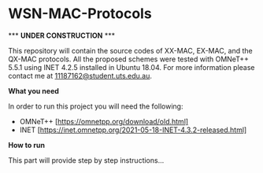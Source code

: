 # WSN-MAC-Protocols

*** **UNDER CONSTRUCTION** ***


This repository will contain the source codes of XX-MAC, EX-MAC, and the QX-MAC protocols. All the proposed schemes were tested with OMNeT++ 5.5.1 using INET 4.2.5 installed in Ubuntu 18.04. For more information please contact me at 11187162@student.uts.edu.au.


**What you need**

In order to run this project you will need the following:

- OMNeT++ [https://omnetpp.org/download/old.html]
- INET [https://inet.omnetpp.org/2021-05-18-INET-4.3.2-released.html]

**How to run**

This part will provide step by step instructions...


